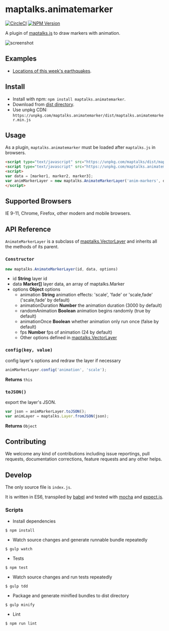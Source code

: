 # maptalks.animatemarker

[![CircleCI](https://circleci.com/gh/maptalks/maptalks.animatemarker/tree/master.svg?style=shield)](https://circleci.com/gh/MapTalks/maptalks.animatemarker)
[![NPM Version](https://img.shields.io/npm/v/maptalks.animatemarker.svg)](https://github.com/maptalks/maptalks.animatemarker)

A plugin of [maptalks.js](https://github.com/maptalks/maptalks.js) to draw markers with animation.

![screenshot](https://cloud.githubusercontent.com/assets/13678919/25314149/f47fdec6-2870-11e7-9d87-415d98efc4da.png)

## Examples

* [Locations of this week's earthquakes](https://maptalks.github.io/maptalks.animatemarker/demo/).

## Install
  
* Install with npm: ```npm install maptalks.animatemarker```. 
* Download from [dist directory](https://github.com/maptalks/maptalks.animatemarker/tree/gh-pages/dist).
* Use unpkg CDN: ```https://unpkg.com/maptalks.animatemarker/dist/maptalks.animatemarker.min.js```

## Usage

As a plugin, ```maptalks.animatemarker``` must be loaded after ```maptalks.js``` in browsers.
```html
<script type="text/javascript" src="https://unpkg.com/maptalks/dist/maptalks.min.js"></script>
<script type="text/javascript" src="https://unpkg.com/maptalks.animatemarker/dist/maptalks.animatemarker.min.js"></script>
<script>
var data = [marker1, marker2, marker3];
var animMarkerLayer = new maptalks.AnimateMarkerLayer('anim-markers', data).addTo(map);
</script>
```

## Supported Browsers

IE 9-11, Chrome, Firefox, other modern and mobile browsers.

## API Reference

```AnimateMarkerLayer``` is a subclass of [maptalks.VectorLayer](https://maptalks.github.io/docs/api/VectorLayer.html) and inherits all the methods of its parent.

### `Constructor`

```javascript
new maptalks.AnimateMarkerLayer(id, data, options)
```

* id **String** layer id
* data **Marker[]** layer data, an array of maptalks.Marker
* options **Object** options
    * animation **String** animation effects: 'scale', 'fade' or 'scale,fade' ('scale,fade' by default)
    * animationDuration **Number** the animation duration (3000 by default)
    * randomAnimation **Boolean** animation begins randomly (true by default)
    * animationOnce **Boolean** whether animation only run once (false by default)
    * fps **Number** fps of animation (24 by default)
    * Other options defined in [maptalks.VectorLayer](https://maptalks.github.io/docs/api/VectorLayer.html)

### `config(key, value)`

config layer's options and redraw the layer if necessary

```javascript
animMarkerLayer.config('animation', 'scale');
```

**Returns** `this`

### `toJSON()`

export the layer's JSON.

```javascript
var json = animMarkerLayer.toJSON();
var animLayer = maptalks.Layer.fromJSON(json);
```
**Returns** `Object`

## Contributing

We welcome any kind of contributions including issue reportings, pull requests, documentation corrections, feature requests and any other helps.

## Develop

The only source file is ```index.js```.

It is written in ES6, transpiled by [babel](https://babeljs.io/) and tested with [mocha](https://mochajs.org) and [expect.js](https://github.com/Automattic/expect.js).

### Scripts

* Install dependencies
```shell
$ npm install
```

* Watch source changes and generate runnable bundle repeatedly
```shell
$ gulp watch
```

* Tests
```shell
$ npm test
```

* Watch source changes and run tests repeatedly
```shell
$ gulp tdd
```

* Package and generate minified bundles to dist directory
```shell
$ gulp minify
```

* Lint
```shell
$ npm run lint
```
